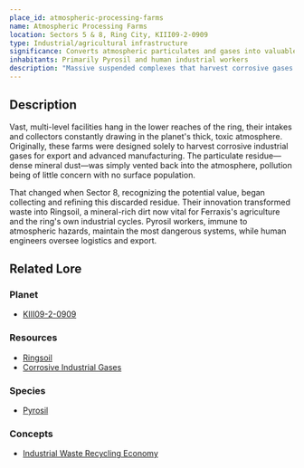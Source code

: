 ```yaml
---
place_id: atmospheric-processing-farms
name: Atmospheric Processing Farms
location: Sectors 5 & 8, Ring City, KIII09-2-0909
type: Industrial/agricultural infrastructure
significance: Converts atmospheric particulates and gases into valuable resources
inhabitants: Primarily Pyrosil and human industrial workers
description: "Massive suspended complexes that harvest corrosive gases and, thanks to Sector 8's innovation, collect and refine the leftover particulate residue into mineral-rich substrate."
---
```


## Description
Vast, multi-level facilities hang in the lower reaches of the ring, their intakes and collectors constantly drawing in the planet's thick, toxic atmosphere. Originally, these farms were designed solely to harvest corrosive industrial gases for export and advanced manufacturing. The particulate residue—dense mineral dust—was simply vented back into the atmosphere, pollution being of little concern with no surface population.

That changed when Sector 8, recognizing the potential value, began collecting and refining this discarded residue. Their innovation transformed waste into Ringsoil, a mineral-rich dirt now vital for Ferraxis's agriculture and the ring's own industrial cycles. Pyrosil workers, immune to atmospheric hazards, maintain the most dangerous systems, while human engineers oversee logistics and export.

## Related Lore
### Planet
*   [KIII09-2-0909](/planets/006_KIII09-2-0909)

### Resources
*   [Ringsoil](/resources/ringsoil)
*   [Corrosive Industrial Gases](/resources/corrosive-industrial-gases)

### Species
*   [Pyrosil](/species/pyrosil_species)

### Concepts
*   [Industrial Waste Recycling Economy](/concepts/industrial-waste-recycling-economy) 